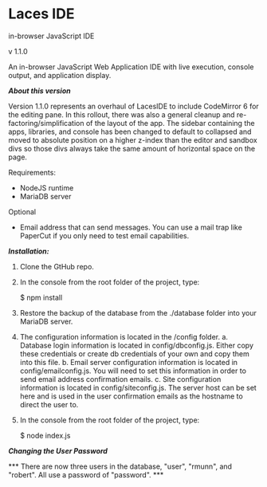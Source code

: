 # Laces IDE
in-browser JavaScript IDE

v 1.1.0

An in-browser JavaScript Web Application IDE with live execution, console output, and application display.


***About this version***

Version 1.1.0 represents an overhaul of LacesIDE to include CodeMirror 6 for the editing pane. In this rollout, there was also a general cleanup and re-factoring/simplification of the layout of the app. The sidebar containing the apps, libraries, and console has been changed to default to collapsed and moved to absolute position on a higher z-index than the editor and sandbox divs so those divs always take the same amount of horizontal space on the page.


Requirements:

* NodeJS runtime
* MariaDB server

Optional
* Email address that can send messages. You can use a mail trap like PaperCut if you only need to test email capabilities.

***Installation:***

1. Clone the GtHub repo.

2. In the console from the root folder of the project, type:

    $ npm install

3. Restore the backup of the database from the ./database folder into your MariaDB server.

4. The configuration information is located in the /config folder.
    a. Database login information is located in config/dbconfig.js. Either copy these credentials or create db credentials of your own and copy them into this file.
    b. Email server configuration information is located in config/emailconfig.js. You will need to set this information in order to send email address confirmation emails.
    c. Site configuration information is located in config/siteconfig.js. The server host can be set here and is used in the user confirmation emails as the hostname to direct the user to.


5. In the console from the root folder of the project, type:

    $ node index.js

***Changing the User Password***


*** There are now three users in the database, "user", "rmunn", and "robert". All use a password of "password". ***
